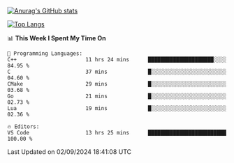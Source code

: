 [![Anurag's GitHub stats](https://github-readme-stats.vercel.app/api?username=wugouzi&count_private=true)](https://github.com/anuraghazra/github-readme-stats)

[![Top Langs](https://github-readme-stats.vercel.app/api/top-langs/?username=wugouzi&layout=compact&count_private=true&hide=html)](https://github.com/anuraghazra/github-readme-stats)

<!--START_SECTION:waka-->
📊 **This Week I Spent My Time On** 

```text
💬 Programming Languages: 
C++                      11 hrs 24 mins      █████████████████████░░░░   84.95 % 
C                        37 mins             █░░░░░░░░░░░░░░░░░░░░░░░░   04.60 % 
CMake                    29 mins             █░░░░░░░░░░░░░░░░░░░░░░░░   03.68 % 
Go                       21 mins             █░░░░░░░░░░░░░░░░░░░░░░░░   02.73 % 
Lua                      19 mins             █░░░░░░░░░░░░░░░░░░░░░░░░   02.36 % 

🔥 Editors: 
VS Code                  13 hrs 25 mins      █████████████████████████   100.00 % 
```


 Last Updated on 02/09/2024 18:41:08 UTC
<!--END_SECTION:waka-->

<!--
**wugouzi/wugouzi** is a ✨ _special_ ✨ repository because its `README.md` (this file) appears on your GitHub profile.

Here are some ideas to get you started:

- 🔭 I’m currently working on ...
- 🌱 I’m currently learning ...
- 👯 I’m looking to collaborate on ...
- 🤔 I’m looking for help with ...
- 💬 Ask me about ...
- 📫 How to reach me: ...
- 😄 Pronouns: ...
- ⚡ Fun fact: ...
-->
